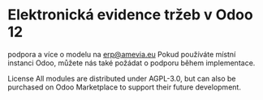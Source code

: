 # Elektronická evidence tržeb v Odoo 12
podpora a více o modelu na erp@amevia.eu
Pokud používáte místní instanci Odoo, můžete nás také požádat o podporu během implementace.

License
All modules are distributed under AGPL-3.0, but can also be purchased on Odoo Marketplace to support their future development.
